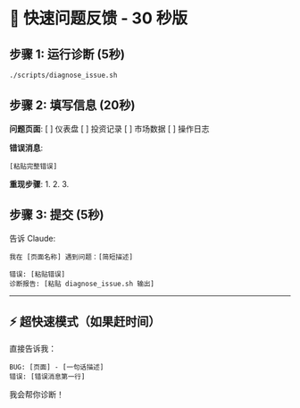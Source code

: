 # 🚨 快速问题反馈 - 30 秒版

## 步骤 1: 运行诊断 (5秒)
```bash
./scripts/diagnose_issue.sh
```

## 步骤 2: 填写信息 (20秒)

**问题页面**: [ ] 仪表盘 [ ] 投资记录 [ ] 市场数据 [ ] 操作日志

**错误消息**:
```
[粘贴完整错误]
```

**重现步骤**:
1.
2.
3.

## 步骤 3: 提交 (5秒)

告诉 Claude:
```
我在 [页面名称] 遇到问题：[简短描述]

错误: [粘贴错误]
诊断报告: [粘贴 diagnose_issue.sh 输出]
```

---

## ⚡ 超快速模式（如果赶时间）

直接告诉我：
```
BUG: [页面] - [一句话描述]
错误: [错误消息第一行]
```

我会帮你诊断！
